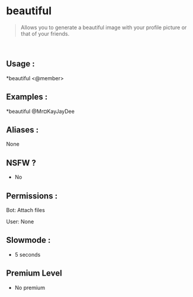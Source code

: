 # beautiful

> Allows you to generate a beautiful image with your profile picture or that of your friends.

<br>

## Usage :

*beautiful <@member>

## Examples :

*beautiful @Mr¤KayJayDee

## Aliases :

None

## NSFW ?

- No

## Permissions :

Bot: Attach files
<br>

User: None

## Slowmode :

- 5 seconds

## Premium Level

- No premium